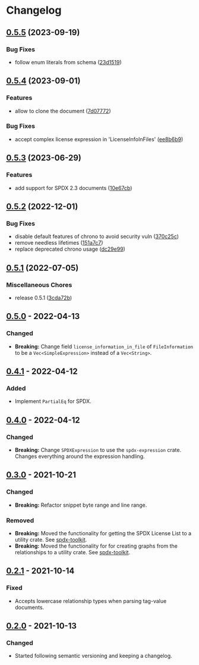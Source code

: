 <!--
SPDX-FileCopyrightText: 2021 HH Partners
 
SPDX-License-Identifier: MIT
 -->

# Changelog

## [0.5.5](https://github.com/doubleopen-project/spdx-rs/compare/v0.5.4...v0.5.5) (2023-09-19)


### Bug Fixes

* follow enum literals from schema ([23d1519](https://github.com/doubleopen-project/spdx-rs/commit/23d1519b964062fe5fa72aed200c4a47ff5c6032))

## [0.5.4](https://github.com/doubleopen-project/spdx-rs/compare/v0.5.3...v0.5.4) (2023-09-01)


### Features

* allow to clone the document ([7d07772](https://github.com/doubleopen-project/spdx-rs/commit/7d077728326f22f8c3b11b30beb97640f17d540d))


### Bug Fixes

* accept complex license expression in 'LicenseInfoInFiles' ([ee8b6b9](https://github.com/doubleopen-project/spdx-rs/commit/ee8b6b9ae2e96b9a7fd7f1cb784c529e03708e5a))

## [0.5.3](https://github.com/doubleopen-project/spdx-rs/compare/v0.5.2...v0.5.3) (2023-06-29)


### Features

* add support for SPDX 2.3 documents ([10e67cb](https://github.com/doubleopen-project/spdx-rs/commit/10e67cb1f2af7bbfa04ecf1af254264b5f5c1cfa))

## [0.5.2](https://github.com/doubleopen-project/spdx-rs/compare/v0.5.1...v0.5.2) (2022-12-01)


### Bug Fixes

* disable default features of chrono to avoid security vuln ([370c25c](https://github.com/doubleopen-project/spdx-rs/commit/370c25c4580b6d7da915f0ce6c38b34c07565c6f))
* remove needless lifetimes ([151a7c7](https://github.com/doubleopen-project/spdx-rs/commit/151a7c76a12c8553f204adfb37a3e2e7fa281160))
* replace deprecated chrono usage ([dc29e99](https://github.com/doubleopen-project/spdx-rs/commit/dc29e99902df10d493cc42fb5f3887e7a99d3fce))

## [0.5.1](https://github.com/doubleopen-project/spdx-rs/compare/v0.5.0...v0.5.1) (2022-07-05)


### Miscellaneous Chores

* release 0.5.1 ([3cda72b](https://github.com/doubleopen-project/spdx-rs/commit/3cda72b8264d3ffd6576f80febdc1d0845ab2650))

## [0.5.0] - 2022-04-13

### Changed

- **Breaking:** Change field `license_information_in_file` of `FileInformation` to be a
  `Vec<SimpleExpression>` instead of a `Vec<String>`.

## [0.4.1] - 2022-04-12

### Added

- Implement `PartialEq` for SPDX.

## [0.4.0] - 2022-04-12

### Changed

- **Breaking:** Change `SPDXExpression` to use the `spdx-expression` crate. Changes everything
  around the expression handling.

## [0.3.0] - 2021-10-21

### Changed

- **Breaking:** Refactor snippet byte range and line range.

### Removed

- **Breaking:** Moved the functionality for getting the SPDX License List to a utility crate. See
  [spdx-toolkit](https://github.com/doubleopen-project/spdx-toolkit).
- **Breaking:** Moved the functionality for for creating graphs from the relationships to a utility
  crate. See [spdx-toolkit](https://github.com/doubleopen-project/spdx-toolkit).

## [0.2.1] - 2021-10-14

### Fixed

- Accepts lowercase relationship types when parsing tag-value documents.

## [0.2.0] - 2021-10-13

### Changed

- Started following semantic versioning and keeping a changelog.

[0.5.0]: https://github.com/doubleopen-project/spdx-rs/compare/v0.4.1...v0.5.0
[0.4.1]: https://github.com/doubleopen-project/spdx-rs/compare/v0.4.0...v0.4.1
[0.4.0]: https://github.com/doubleopen-project/spdx-rs/compare/v0.3.0...v0.4.0
[0.3.0]: https://github.com/doubleopen-project/spdx-rs/compare/v0.2.1...v0.3.0
[0.2.1]: https://github.com/doubleopen-project/spdx-rs/compare/v0.2.0...v0.2.1
[0.2.0]: https://github.com/doubleopen-project/spdx-rs/compare/v0.1.0...v0.2.0
